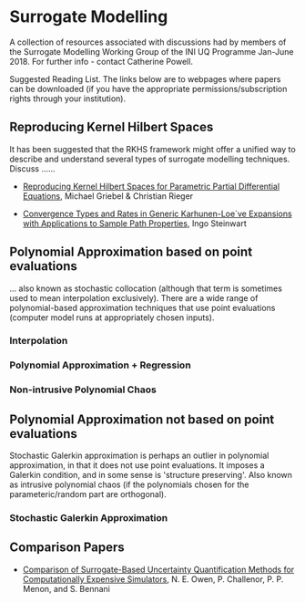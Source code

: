 # Surrogate Modelling
A collection of resources associated with discussions had by members of the Surrogate Modelling Working Group of the INI UQ Programme Jan-June 2018. For further info - contact Catherine Powell. 


Suggested Reading List. The links below are to webpages where papers can be downloaded (if you have the appropriate permissions/subscription rights through your institution).


## Reproducing Kernel Hilbert Spaces

It has been suggested that the RKHS framework might offer a unified way to describe and understand several types of surrogate modelling techniques. Discuss ......

- [Reproducing Kernel Hilbert Spaces for Parametric Partial Differential Equations](http://epubs.siam.org/doi/10.1137/15M1026870), Michael Griebel & Christian Rieger

- [Convergence Types and Rates in Generic Karhunen-Loe`ve Expansions with Applications to Sample Path Properties](https://arxiv.org/pdf/1403.1040.pdf), Ingo Steinwart

## Polynomial Approximation based on point evaluations

... also known as stochastic collocation (although that term is sometimes used to mean interpolation exclusively). There are a wide range of polynomial-based approximation techniques that use point evaluations (computer model runs at appropriately chosen inputs).

### Interpolation

### Polynomial Approximation + Regression

### Non-intrusive Polynomial Chaos

## Polynomial Approximation not based on point evaluations

Stochastic Galerkin approximation is perhaps an outlier in polynomial approximation, in that it does not use point evaluations. It imposes a Galerkin condition, and in some sense is 'structure preserving'. Also known as intrusive polynomial chaos (if the polynomials chosen for the parameteric/random part are orthogonal).

### Stochastic Galerkin Approximation 


## Comparison Papers 

- [Comparison of Surrogate-Based Uncertainty Quantification Methods for Computationally Expensive Simulators](http://epubs.siam.org/doi/abs/10.1137/15M1046812), N. E. Owen, P. Challenor, P. P. Menon, and S. Bennani
